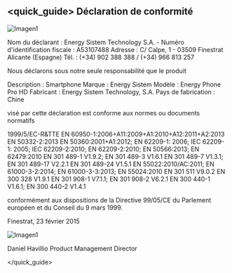 ## <quick_guide> Déclaration de conformité

![Imagen1](http://static.energysistem.com/images/manuals/42258/54994043de633.jpg)


Nom du déclarant : Energy Sistem Technology S.A. - Numéro d'identification fiscale : A53107488
Adresse : C/ Calpe, 1 - 03509 Finestrat Alicante (Espagne)
Tél. : (+34) 902 388 388  / (+34) 966 813 257

Nous déclarons sous notre seule responsabilité que le produit

Description : Smartphone
Marque : Energy Sistem
Modèle : Energy Phone Pro HD
Fabricant : Energy Sistem Technology, S.A.
Pays de fabrication : Chine

visé par cette déclaration est conforme aux normes ou documents normatifs

1999/5/EC-R&TTE
EN 60950-1:2006+A11:2009+A1:2010+A12:2011+A2:2013
EN 50332-2:2013
EN 50360:2001+A1:2012; EN 62209-1: 2006; IEC 62209-1: 2005;
IEC 62209-2:2010; EN 62209-2:2010; EN 50566:2013; EN 62479:2010
EN 301 489-1 V1.9.2; EN 301 489-3 V1.6.1
EN 301 489-7 V1.3.1; EN 301 489-17 V2.2.1
EN 301 489-24 V1.5.1
EN 55022:2010/AC:2011; EN 61000-3-2:2014;
EN 61000-3-3:2013; EN 55024:2010
EN 301 511 V9.0.2
EN 300 328 V1.9.1
EN 301 908-1 V7.1.1; EN 301 908-2 V6.2.1
EN 300 440-1 V1.6.1; EN 300 440-2 V1.4.1

conformément aux dispositions de la Directive 99/05/CE du Parlement européen et du Conseil du 9 mars 1999.

Finestrat, 23 février 2015

![Imagen1](http://static.energysistem.com/images/manuals/42178/574c726744d98.jpg)

Daniel Havillio
Product Management Director



</quick_guide>

